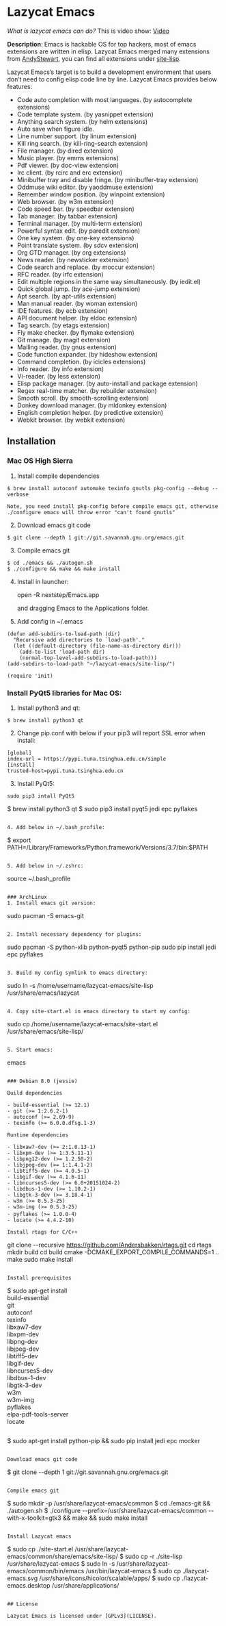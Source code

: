 # Lazycat Emacs

*What is lazycat emacs can do?*
This is video show: [Video](https://www.youtube.com/watch?v=ZA3uuflGtk8)

**Description**:
Emacs is hackable OS for top hackers, most of emacs extensions are written in elisp.
Lazycat Emacs merged many extensions from [AndyStewart](http://www.emacswiki.org/emacs/AndyStewart),
you can find all extensions under [site-lisp](https://github.com/manateelazycat/lazycat-emacs/tree/master/site-lisp).

Lazycat Emacs’s target is to build a development environment that users don’t need to config elisp code line by line.
Lazycat Emacs provides below features:

- Code auto completion with most languages. (by autocomplete extensions)
- Code template system. (by yasnippet extension)
- Anything search system. (by helm extensions)
- Auto save when figure idle.
- Line number support. (by linum extension)
- Kill ring search. (by kill-ring-search extension)
- File manager. (by dired extension)
- Music player. (by emms extensions)
- Pdf viewer. (by doc-view extension)
- Irc client. (by rcirc and erc extension)
- Minibuffer tray and disable fringe. (by minibuffer-tray extension)
- Oddmuse wiki editor. (by yaoddmuse extension)
- Remember window position. (by winpoint extension)
- Web browser. (by w3m extension)
- Code speed bar. (by speedbar extension)
- Tab manager. (by tabbar extension)
- Terminal manager. (by multi-term extension)
- Powerful syntax edit. (by paredit extension)
- One key system. (by one-key extensions)
- Point translate system. (by sdcv extension)
- Org GTD manager. (by org extensions)
- News reader. (by newsticker extension)
- Code search and replace. (by moccur extension)
- RFC reader. (by irfc extension)
- Edit multiple regions in the same way simultaneously. (by iedit.el)
- Quick global jump. (by ace-jump extension)
- Apt search. (by apt-utils extension)
- Man manual reader. (by woman extension)
- IDE features. (by ecb extension)
- API document helper. (by eldoc extension)
- Tag search. (by etags extension)
- Fly make checker. (by flymake extension)
- Git manage. (by magit extension)
- Mailing reader. (by gnus extension)
- Code function expander. (by hideshow extension)
- Command completion. (by icicles extensions)
- Info reader. (by info extension)
- Vi-reader. (by less extension)
- Elisp package manager. (by auto-install and package extension)
- Regex real-time matcher. (by rebuilder extension)
- Smooth scroll. (by smooth-scrolling extension)
- Donkey download manager. (by mldonkey extension)
- English completion helper. (by predictive extension)
- Webkit browser. (by webkit extension)

## Installation

### Mac OS High Sierra

1. Install compile dependencies
```
$ brew install autoconf automake texinfo gnutls pkg-config --debug --verbose
```
    Note, you need install pkg-config before compile emacs git, otherwise ./configure emacs will throw error "can't found gnutls"

2. Download emacs git code
```
$ git clone --depth 1 git://git.savannah.gnu.org/emacs.git
```

3. Compile emacs git
```
$ cd ./emacs && ./autogen.sh
$ ./configure && make && make install
```

4. Install in launcher:

    open -R nextstep/Emacs.app

    and dragging Emacs to the Applications folder.

5. Add config in ~/.emacs
```Elisp
(defun add-subdirs-to-load-path (dir)
  "Recursive add directories to `load-path'."
  (let ((default-directory (file-name-as-directory dir)))
    (add-to-list 'load-path dir)
    (normal-top-level-add-subdirs-to-load-path)))
(add-subdirs-to-load-path "~/lazycat-emacs/site-lisp/")

(require 'init)
```

### Install PyQt5 libraries for Mac OS:
1. Install python3 and qt:
```
$ brew install python3 qt
```

2. Change pip.conf with below if your pip3 will report SSL error when install:
```
[global]
index-url = https://pypi.tuna.tsinghua.edu.cn/simple
[install]
trusted-host=pypi.tuna.tsinghua.edu.cn
```

3. Install PyQt5:
```
sudo pip3 intall PyQt5
```

$ brew install python3 qt
$ sudo pip3 install pyqt5 jedi epc pyflakes
```

4. Add below in ~/.bash_profile:
```
$ export PATH=/Library/Frameworks/Python.framework/Versions/3.7/bin:$PATH
```

5. Add below in ~/.zshrc:
```
source ~/.bash_profile
```

### ArchLinux
1. Install emacs git version:
```
sudo pacman -S emacs-git
```

2. Install necessary dependency for plugins:
```
sudo pacman -S python-xlib python-pyqt5 python-pip
sudo pip install jedi epc pyflakes
```

3. Build my config symlink to emacs directory:
```
sudo ln -s /home/username/lazycat-emacs/site-lisp /usr/share/emacs/lazycat
```

4. Copy site-start.el in emacs directory to start my config:
```
sudo cp /home/username/lazycat-emacs/site-start.el /usr/share/emacs/site-lisp/
```

5. Start emacs:
```
emacs
```

### Debian 8.0 (jessie)

Build dependencies

- build-essential (>= 12.1)
- git (>= 1:2.6.2-1)
- autoconf (>= 2.69-9)
- texinfo (>= 6.0.0.dfsg.1-3)

Runtime dependencies

- libxaw7-dev (>= 2:1.0.13-1)
- libxpm-dev (>= 1:3.5.11-1)
- libpng12-dev (>= 1.2.50-2)
- libjpeg-dev (>= 1:1.4.1-2)
- libtiff5-dev (>= 4.0.5-1)
- libgif-dev (>= 4.1.6-11)
- libncurses5-dev (>= 6.0+20151024-2)
- libdbus-1-dev (>= 1.10.2-1)
- libgtk-3-dev (>= 3.18.4-1)
- w3m (>= 0.5.3-25)
- w3m-img (>= 0.5.3-25)
- pyflakes (>= 1.0.0-4）
- locate (>= 4.4.2-10)

Install rtags for C/C++
```
git clone --recursive https://github.com/Andersbakken/rtags.git
cd rtags
mkdir build
cd build
cmake -DCMAKE_EXPORT_COMPILE_COMMANDS=1 ..
make
sudo make install
```

Install prerequisites
```
$ sudo apt-get install \
build-essential \
git \
autoconf \
texinfo \
libxaw7-dev \
libxpm-dev \
libpng-dev \
libjpeg-dev \
libtiff5-dev \
libgif-dev \
libncurses5-dev \
libdbus-1-dev \
libgtk-3-dev \
w3m \
w3m-img \
pyflakes \
elpa-pdf-tools-server \
locate
```
```
$ sudo apt-get install python-pip && sudo pip install jedi epc mocker
```

Download emacs git code
```
$ git clone --depth 1 git://git.savannah.gnu.org/emacs.git
```

Compile emacs git
```
$ sudo mkdir -p /usr/share/lazycat-emacs/common
$ cd ./emacs-git && ./autogen.sh
$ ./configure --prefix=/usr/share/lazycat-emacs/common --with-x-toolkit=gtk3 && make && sudo make install
```

Install Lazycat emacs
```
$ sudo cp ./site-start.el /usr/share/lazycat-emacs/common/share/emacs/site-lisp/
$ sudo cp -r ./site-lisp /usr/share/lazycat-emacs
$ sudo ln -s /usr/share/lazycat-emacs/common/bin/emacs /usr/bin/lazycat-emacs
$ sudo cp ./lazycat-emacs.svg /usr/share/icons/hicolor/scalable/apps/
$ sudo cp ./lazycat-emacs.desktop /usr/share/applications/
```

## License

Lazycat Emacs is licensed under [GPLv3](LICENSE).
